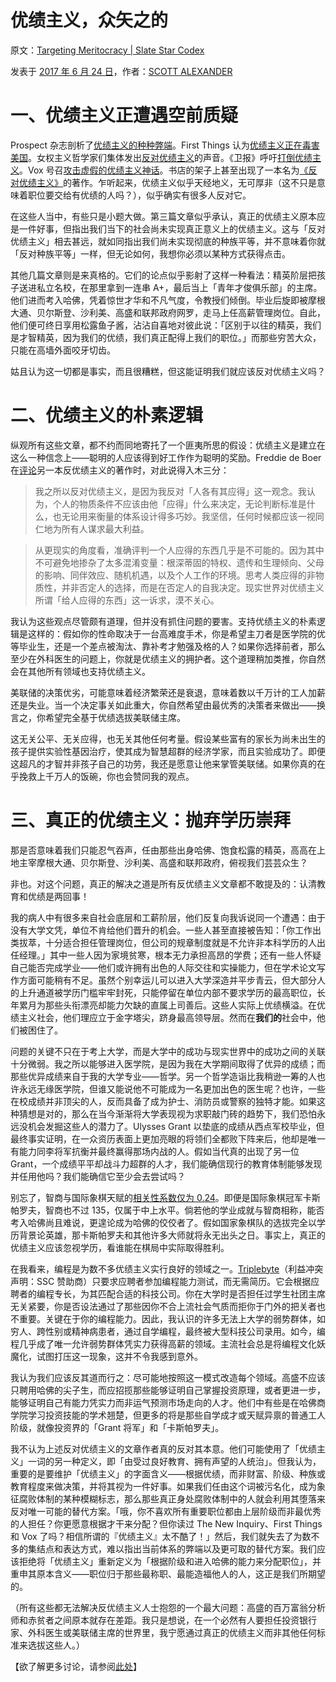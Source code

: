 # 优绩主义，众矢之的

原文：[Targeting Meritocracy | Slate Star Codex](https://slatestarcodex.com/2017/07/24/targeting-meritocracy/)

发表于 [2017 年 6 月 24 日](https://slatestarcodex.com/2017/07/24/targeting-meritocracy/)，作者：[SCOTT ALEXANDER](https://slatestarcodex.com/author/admin/)

# 一、优绩主义正遭遇空前质疑

Prospect 杂志剖析了[优绩主义的种种弊端](https://www.prospectmagazine.co.uk/politics/the-problem-with-meritocracy-twilight-elites-review-hayes)。First Things 认为[优绩主义正在毒害美国](https://twitter.com/matthewschmitz/status/887010890020737024)。女权主义哲学家们集体发出[反对优绩主义](https://feministphilosophers.wordpress.com/2012/10/19/against-meritocracy/)的声音。《卫报》呼吁[打倒优绩主义](https://www.theguardian.com/politics/2001/jun/29/comment)。Vox 号召[攻击虚假的优绩主义神话](https://www.vox.com/first-person/2017/7/20/15999718/financial-aid-education-meritocracy-income-economic-inequality)。书店的架子上甚至出现了一本名为[《反对优绩主义》](https://www.amazon.com/Against-Meritocracy-Culture-power-mobility/dp/1138889555/ref=as_li_ss_tl?ie=UTF8&linkCode=ll1&tag=slatestarcode-20&linkId=b2cc91b4b350585f0c47f35c174a92eb)的著作。乍听起来，优绩主义似乎天经地义，无可厚非（这不只是意味着职位要交给有优绩的人吗？），似乎确实有很多人反对它。

在这些人当中，有些只是小题大做。第三篇文章似乎承认，真正的优绩主义原本应是一件好事，但指出我们当下的社会尚未实现真正意义上的优绩主义。这与「反对优绩主义」相去甚远，就如同指出我们尚未实现彻底的种族平等，并不意味着你就「反对种族平等」一样，但无论如何，我想你必须以某种方式获得点击。

其他几篇文章则是来真格的。它们的论点似乎影射了这样一种看法：精英阶层把孩子送进私立名校，在那里拿到一连串 A+，最后当上「青年才俊俱乐部」的主席。他们进而考入哈佛，凭着惊世才华和不凡气度，令教授们倾倒。毕业后旋即被摩根大通、贝尔斯登、沙利美、高盛和联邦政府网罗，走马上任高薪管理岗位。自此，他们便可终日享用松露鱼子酱，沾沾自喜地对彼此说：「区别于以往的精英，我们是才智精英，因为我们的优绩，我们真正配得上我们的职位。」而那些穷苦大众，只能在高墙外面咬牙切齿。 

姑且认为这一切都是事实，而且很糟糕，但这能证明我们就应该反对优绩主义吗？ 

# 二、优绩主义的朴素逻辑

纵观所有这些文章，都不约而同地寄托了一个匪夷所思的假设：优绩主义是建立在这么一种信念上——聪明的人应该得到好工作作为聪明的奖励。Freddie de Boer 在[评论](https://thenewinquiry.com/the-tryhards/)另一本反优绩主义的著作时，对此说得入木三分：  

> 我之所以反对优绩主义，是因为我反对「人各有其应得」这一观念。我认为，个人的物质条件不应该由他「应得」什么来决定，无论判断标准是什么，也无论用来衡量的体系设计得多巧妙。我坚信，任何时候都应该一视同仁地为所有人谋求最大利益。

>

> 从更现实的角度看，准确评判一个人应得的东西几乎是不可能的。因为其中不可避免地掺杂了太多混淆变量：根深蒂固的特权、遗传和生理倾向、父母的影响、同伴效应、随机机遇，以及个人工作的环境。思考人类应得的非物质性，并非否定人的选择，而是在否定人的自我决定。现实世界对优绩主义所谓「给人应得的东西」这一诉求，漠不关心。

我认为这些观点尽管颇有道理，但并没有抓住问题的要害。支持优绩主义的朴素逻辑是这样的：假如你的性命取决于一台高难度手术，你是希望主刀者是医学院的优等毕业生，还是一个差点被淘汰、靠补考才勉强及格的人？如果你选择前者，那么至少在外科医生的问题上，你就是优绩主义的拥护者。这个道理稍加类推，你自然会在其他所有领域也支持优绩主义。

美联储的决策优劣，可能意味着经济繁荣还是衰退，意味着数以千万计的工人加薪还是失业。当一个决定事关如此重大，你自然希望由最优秀的决策者来做出——换言之，你希望完全基于优绩选拔美联储主席。

这无关公平、无关应得，也无关其他任何考量。假设某些富有的家长为尚未出生的孩子提供实验性基因治疗，使其成为智慧超群的经济学家，而且实验成功了。即便这超凡的才智并非孩子自己的功劳，我还是愿意让他来掌管美联储。如果你真的在乎挽救上千万人的饭碗，你也会赞同我的观点。

# 三、真正的优绩主义：抛弃学历崇拜

那是否意味着我们只能忍气吞声，任由那些出身哈佛、饱食松露的精英，高高在上地主宰摩根大通、贝尔斯登、沙利美、高盛和联邦政府，俯视我们芸芸众生？

非也。对这个问题，真正的解决之道是所有反优绩主义文章都不敢提及的：认清教育和优绩是两回事！

我的病人中有很多来自社会底层和工薪阶层，他们反复向我诉说同一个遭遇：由于没有大学文凭，单位不肯给他们晋升的机会。一些人甚至直接被告知：「你工作出类拔萃，十分适合担任管理岗位，但公司的规章制度就是不允许非本科学历的人出任经理。」其中一些人因为家境贫寒，根本无力承担高昂的学费；还有一些人怀疑自己能否完成学业——他们或许拥有出色的人际交往和实操能力，但在学术论文写作方面可能稍有不足。虽然个别幸运儿可以进入大学深造并平步青云，但大部分人的上升通道被学历门槛牢牢封死，只能停留在单位内部不要求学历的最高职位，长年累月为那些头衔漂亮却能力欠缺的直属上司善后。这些人实际上优绩横溢。在优绩主义社会，他们理应立于金字塔尖，跻身最高领导层。然而在**我们的**社会中，他们被困住了。

问题的关键不只在于考上大学，而是大学中的成功与现实世界中的成功之间的关联十分微弱。我之所以能够进入医学院，是因为我在大学期间取得了优异的成绩；而那些优异成绩来自于我的大学专业——哲学。另一个哲学造诣比我稍逊一筹的人也许永远无缘医学院，但谁又能说他不可能成为一名更加出色的医生呢？也许，一些在校成绩并非顶尖的人，反而具备了成为护士、消防员或警察的独特才能。如果这种猜想是对的，那么在当今渐渐将大学表现视为求职敲门砖的趋势下，我们恐怕永远没机会发掘这些人的潜力了。Ulysses Grant 以垫底的成绩从西点军校毕业，但最终事实证明，在一众资历表面上更加亮眼的将领们全都败下阵来后，他却是唯一有能力同李将军抗衡并最终赢得那场内战的人。假如当代真的出现了另一位 Grant，一个成绩平平却战斗力超群的人才，我们能确信现行的教育体制能够发现并任用他吗？我们能确信它至少会去尝试吗？

别忘了，智商与国际象棋天赋的[相关性系数仅为 0.24](https://www.researchgate.net/profile/Fernand_Gobet/publication/307874653_The_relationship_between_cognitive_ability_and_chess_skill_A_comprehensive_meta-analysis/links/57d15ea908ae601b39a1c60b.pdf)。即便是国际象棋冠军卡斯帕罗夫，智商也不过 135，仅属于中上水平。倘若他的学业成就与智商相称，能否考入哈佛尚且难说，更遑论成为哈佛的佼佼者了。假如国家象棋队的选拔完全以学历背景论英雄，那卡斯帕罗夫和其他许多大师就将永无出头之日。事实上，真正的优绩主义应该忽视学历，看谁能在棋局中实际取得胜利。

在我看来，编程是为数不多优绩主义实行良好的领域之一。[Triplebyte](https://triplebyte.com/a/Lpa4wbK/d)（利益冲突声明：SSC 赞助商）只要求应聘者参加编程能力测试，而无需简历。它会根据应聘者的编程专长，为其匹配合适的科技公司。你在大学时是否担任过学生社团主席无关紧要，你是否设法通过了那些因你不合上流社会气质而拒你于门外的把关者也不重要。关键在于你的编程能力。因此，我认识的许多无法上大学的弱势群体，如穷人、跨性别或精神病患者，通过自学编程，最终被大型科技公司录用。如今，编程几乎成了唯一允许弱势群体凭实力获得高薪的领域。主流社会总是将编程文化妖魔化，试图打压这一现象，这并不令我感到意外。

我认为我们应该反其道而行之：尽可能地按照这一模式改造每个领域。高盛不应该只聘用哈佛的尖子生，而应招揽那些能够证明自己掌握投资原理，或者更进一步，能够证明自己有能力凭实力而非运气预测市场走向的人才。他们中有些是在哈佛商学院学习投资技能的学术翘楚，但更多的将是那些自学成才或天赋异禀的普通工人阶级，就像投资界的「Grant 将军」和「卡斯帕罗夫」。

我不认为上述反对优绩主义的文章作者真的反对其本意。他们可能使用了「优绩主义」一词的另一种定义，即「由受过良好教育、拥有声望的人统治」。但我认为，重要的是要维护「优绩主义」的字面含义——根据优绩，而非财富、阶级、种族或教育程度来做决策，并将其视为一件好事。如果我们任由这个词被污名化，成为象征腐败体制的某种模糊标志，那么那些真正身处腐败体制中的人就会利用其堕落来反对唯一可能的替代方案。「哦，你不喜欢所有重要职位都由上层阶级而非最优秀的人担任？你更愿意根据才干来分配？但你读过 The New Inquiry、First Things 和 Vox 了吗？相信所谓的『优绩主义』太不酷了！」然后，我们就失去了为数不多的集结点和表达方式，难以指出当前体系的弊端以及更可取的替代方案。我们应该拒绝将「优绩主义」重新定义为「根据阶级和进入哈佛的能力来分配职位」，并重申其原本含义——职位归于那些最称职、最能造福他人的人，这正是我们所期望的。

（所有这些都无法解决反优绩主义人士抱怨的一个最大问题：高盛的百万富翁分析师和赤贫者之间原本就存在差距。我只是想说，在一个必然有人要担任投资银行家、外科医生或美联储主席的世界里，我宁愿通过真正的优绩主义而非其他任何标准来选拔这些人。）

【欲了解更多讨论，请参阅[此处](https://slatestarcodex.com/2017/07/25/highlights-from-the-comment-thread-on-meritocracy/)】